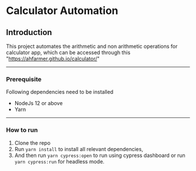 # Calculator Automation

## Introduction

This project automates the arithmetic and non arithmetic operations for calculator app, which can be accessed through this "https://ahfarmer.github.io/calculator/"

---

### Prerequisite

Following dependencies need to be installed
- NodeJs 12 or above
- Yarn

---

### How to run 
1. Clone the repo
2. Run `yarn install` to install all relevant dependencies,
3. And then run `yarn cypress:open` to run using cypress dashboard or run `yarn cypress:run` for headless mode.


